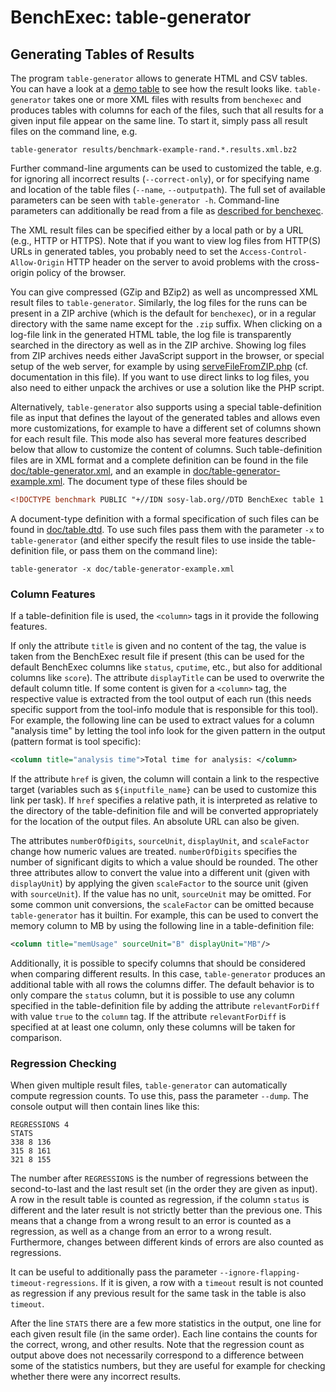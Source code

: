# BenchExec: table-generator
## Generating Tables of Results

The program `table-generator` allows to generate HTML and CSV tables.
You can have a look at a
[demo table](https://sosy-lab.github.io/benchexec/example-table/svcomp-simple-cbmc-cpachecker.table.html)
to see how the result looks like.
`table-generator` takes one or more XML files with results from `benchexec`
and produces tables with columns for each of the files,
such that all results for a given input file appear on the same line.
To start it, simply pass all result files on the command line, e.g.

    table-generator results/benchmark-example-rand.*.results.xml.bz2

Further command-line arguments can be used to customized the table,
e.g. for ignoring all incorrect results (`--correct-only`),
or for specifying name and location of the table files (`--name`, `--outputpath`).
The full set of available parameters can be seen with `table-generator -h`.
Command-line parameters can additionally be read from a file
as [described for benchexec](benchexec.md#starting-benchexec).

The XML result files can be specified either by a local path or by a URL (e.g., HTTP or HTTPS).
Note that if you want to view log files from HTTP(S) URLs in generated tables,
you probably need to set the `Access-Control-Allow-Origin` HTTP header on the server
to avoid problems with the cross-origin policy of the browser.

You can give compressed (GZip and BZip2) as well as uncompressed XML result files to `table-generator`.
Similarly, the log files for the runs can be present in a ZIP archive
(which is the default for `benchexec`),
or in a regular directory with the same name except for the `.zip` suffix.
When clicking on a log-file link in the generated HTML table,
the log file is transparently searched in the directory as well as in the ZIP archive.
Showing log files from ZIP archives needs either JavaScript support in the browser,
or special setup of the web server, for example by using
[serveFileFromZIP.php](https://github.com/sosy-lab/benchexec/blob/master/contrib/serveFileFromZIP.php)
(cf. documentation in this file).
If you want to use direct links to log files, you also need to either unpack the archives
or use a solution like the PHP script.

Alternatively, `table-generator` also supports using a special table-definition file as input
that defines the layout of the generated tables
and allows even more customizations,
for example to have a different set of columns shown for each result file.
This mode also has several more features described below
that allow to customize the content of columns.
Such table-definition files are in XML format
and a complete definition can be found in the file
[doc/table-generator.xml](table-generator.xml),
and an example in [doc/table-generator-example.xml](table-generator-example.xml).
The document type of these files should be

```XML
<!DOCTYPE benchmark PUBLIC "+//IDN sosy-lab.org//DTD BenchExec table 1.10//EN" "https://www.sosy-lab.org/benchexec/table-1.10.dtd">
```

A document-type definition with a formal specification of such files can be found in
[doc/table.dtd](table.dtd).
To use such files pass them with the parameter `-x` to `table-generator`
(and either specify the result files to use inside the table-definition file,
or pass them on the command line):

    table-generator -x doc/table-generator-example.xml

### Column Features

If a table-definition file is used, the `<column>` tags in it provide the following features.

If only the attribute `title` is given and no content of the tag,
the value is taken from the BenchExec result file if present
(this can be used for the default BenchExec columns like `status`, `cputime`, etc.,
but also for additional columns like `score`).
The attribute `displayTitle` can be used to overwrite the default column title.
If some content is given for a `<column>` tag,
the respective value is extracted from the tool output of each run
(this needs specific support from the tool-info module that is responsible for this tool).
For example, the following line can be used to extract values for a column "analysis time"
by letting the tool info look for the given pattern in the output
(pattern format is tool specific):

```XML
<column title="analysis time">Total time for analysis: </column>
```

If the attribute `href` is given, the column will contain a link to the respective target
(variables such as `${inputfile_name}` can be used to customize this link per task).
If `href` specifies a relative path, it is interpreted as relative to the directory
of the table-definition file and will be converted appropriately for the location of the output files.
An absolute URL can also be given.

The attributes `numberOfDigits`, `sourceUnit`, `displayUnit`, and `scaleFactor`
change how numeric values are treated.
`numberOfDigits` specifies the number of significant digits to which a value should be rounded.
The other three attributes allow to convert the value into a different unit (given with `displayUnit`)
by applying the given `scaleFactor` to the source unit (given with `sourceUnit`).
If the value has no unit, `sourceUnit` may be omitted.
For some common unit conversions, the `scaleFactor` can be omitted because `table-generator` has it builtin.
For example, this can be used to convert the memory column to MB
by using the following line in a table-definition file:

```XML
<column title="memUsage" sourceUnit="B" displayUnit="MB"/>
```

Additionally, it is possible to specify columns that should be considered when comparing different
results. In this case, `table-generator` produces an additional table with all rows the columns
differ. The default behavior is to only compare the `status` column, but it is possible to use any
column specified in the table-definition file by adding the attribute `relevantForDiff` with value
`true` to the `column` tag. If the attribute `relevantForDiff` is specified at at least one column,
only these columns will be taken for comparison.

### Regression Checking

When given multiple result files, `table-generator` can automatically compute regression counts.
To use this, pass the parameter `--dump`. The console output will then contain lines like this:

    REGRESSIONS 4
    STATS
    338 8 136
    315 8 161
    321 8 155

The number after `REGRESSIONS` is the number of regressions
between the second-to-last and the last result set (in the order they are given as input).
A row in the result table is counted as regression,
if the column `status` is different and the later result is not strictly better than the previous one.
This means that a change from a wrong result to an error is counted as a regression,
as well as a change from an error to a wrong result.
Furthermore, changes between different kinds of errors are also counted as regressions.

It can be useful to additionally pass the parameter `--ignore-flapping-timeout-regressions`.
If it is given, a row with a `timeout` result is not counted as regression
if any previous result for the same task in the table is also `timeout`.

After the line `STATS` there are a few more statistics in the output,
one line for each given result file (in the same order).
Each line contains the counts for the correct, wrong, and other results.
Note that the regression count as output above does not necessarily correspond to a difference
between some of the statistics numbers, but they are useful for example for checking whether there
were any incorrect results.
